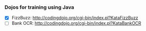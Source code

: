 ### Dojos for training using Java

- [X] FizzBuzz: http://codingdojo.org/cgi-bin/index.pl?KataFizzBuzz
- [ ] Bank OCR: http://codingdojo.org/cgi-bin/index.pl?KataBankOCR
